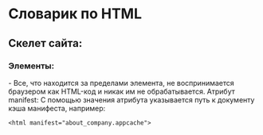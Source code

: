 # Словарик по HTML
## Скелет сайта:
<!DOCTYPE html> <!-- Объявление формата документа -->
<html>
<head> <!-- Техническая информация о документе -->
<meta charset="UTF-8"> <!-- Определяем кодировку символов документа -->
<title>...</title> <!-- Задаем заголовок документа -->
<link rel="stylesheet" type="text/css" href="style.css"> <!-- Подключаем внешнюю таблицу стилей -->
<script src="script.js"></script> <!-- Подключаем сценарии -->
</head>
<body> <!-- Основная часть документа -->
</body>
</html>

### Элементы:

<html></html> - Все, что находится за пределами элемента, не воспринимается браузером как HTML-код и никак им не обрабатывается.
Атрибут manifest: 
С помощью значения атрибута указывается путь к документу кэша манифеста, например:

`<html manifest="about_company.appcache">`


